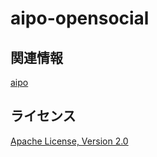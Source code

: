aipo-opensocial
===============

関連情報
--------
[aipo](https://code.google.com/p/aipo/)

ライセンス
----------
[Apache License, Version 2.0](http://www.apache.org/licenses/LICENSE-2.0)
